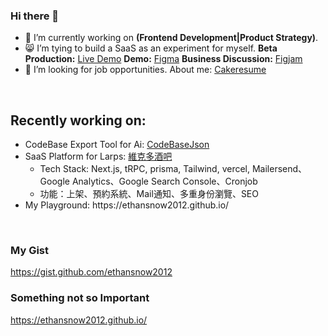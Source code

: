 ### Hi there 👋

- 🔭 I’m currently working on <strong>(Frontend Development|Product Strategy)</strong>.
- 😸 I’m tying to build a SaaS as an experiment for myself.
  <strong>Beta Production:</strong> [Live Demo](https://www.victorbar.tw/)
  <strong>Demo:</strong> [Figma](https://www.figma.com/community/file/1275811777291513761/My-Figma-Practice)
  <strong>Business Discussion:</strong> [Figjam](https://www.figma.com/file/GsuKkcL5QnMYYuoZKwlbLt/Demo%3A-Business-Discussion-game-platform?type=whiteboard&node-id=0-1&t=TIKgLJDiRrRpZuJL-0)
- 🔭 I’m looking for job opportunities. About me: [Cakeresume](https://www.cakeresume.com/ethansnow)
<br>


## Recently working on:


<ul>
  <li>
    CodeBase Export Tool for Ai: <a href="https://github.com/ethansnow2012/CodeBaseJson">CodeBaseJson</a>
  </li>
  <li>
    SaaS Platform for Larps: <a href="https://www.victorbar.tw/">維克多酒吧</a>
    <ul>
      <li>
        Tech Stack: Next.js, tRPC, prisma, Tailwind, vercel, Mailersend、Google Analytics、Google Search Console、Cronjob
      </li>
      <li>
        功能：上架、預約系統、Mail通知、多重身份瀏覽、SEO
      </li>
    </ul>    
  </li>
  <li>
  My Playground: https://ethansnow2012.github.io/
  </li>
</ul>

<br>
<!-- <div style="color:grey">
### Good Old Days(not maintaining):
 <div>React: </div>
  <ul>
  <li>
    https://github.com/ethansnow2012/ethansnow2012.github.io
  </li>
  <li>
    https://github.com/ethansnow2012/rdrag-rdrop
  </li>
  </ul>
  <div>Fun Experiments: </div>
<ul>
  <li>
    https://github.com/ethansnow2012/zooming.js
  </li>
  <li>
    https://github.com/ethansnow2012/AshenOne.js
  </li>
  <li>
    https://github.com/ethansnow2012/recole
  </li>
</ul>

<div>Or Demos:</div>
<ul>
  <li>
    https://ethansnow2012.github.io/A6KyMKQiSIg1CmuVWVEw0Od3NVh1
  </li>
  <li>
    https://ethansnow2012.github.io/rdrag-rdrop
  </li>
  <li>
    https://ethansnow2012.github.io/recole_guide
  </li>
</ul>
</div> -->


### My Gist
https://gist.github.com/ethansnow2012


### Something not so Important
https://ethansnow2012.github.io/



<!--
**ethansnow2012/ethansnow2012** is a ✨ _special_ ✨ repository because its `README.md` (this file) appears on your GitHub profile.

Here are some ideas to get you started:


- 💬 Ask me about ...
- 📫 How to reach me: ...
- 😄 Pronouns: ...
- ⚡ Fun fact: ...
- 🤔 I’m looking for help with ...
-->





